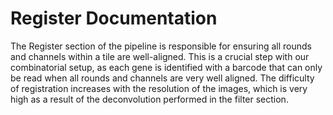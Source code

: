 # Register Documentation

The Register section of the pipeline is responsible for ensuring all rounds and channels within a tile are well-aligned. This is a crucial step with our combinatorial setup, as each gene is identified with a barcode that can only be read when all rounds and channels are very well aligned. The difficulty of registration increases with the resolution of the images, which is very high as a result of the deconvolution performed in the filter section.

